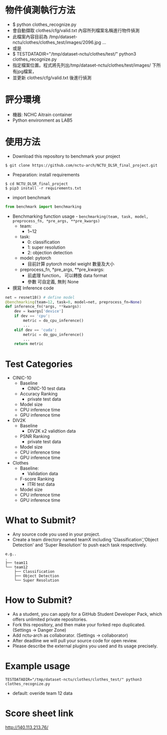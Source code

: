 # 物件偵測執行方法
- $ python clothes_recognize.py
- 會自動擷取 clothes/cfg/valid.txt 內容所列檔案名稱進行物件偵測
- 此檔案內容目前為 /tmp/dataset-nctu/clothes/clothes_test/images/2096.jpg ...
- 或是
- $ TESTDATADIR="/tmp/dataset-nctu/clothes/test/" python3 clothes_recognize.py
- 指定檔案位置。程式將先列出/tmp/dataset-nctu/clothes/test/images/ 下所有jpg檔案，
- 並更新 clothes/cfg/valid.txt 後進行偵測

# 評分環境
- 機器: NCHC Aitrain container
- Python environment as LAB5
# 使用方法
- Download this repository to benchmark your project
```shell
$ git clone https://github.com/nctu-arch/NCTU_DLSR_final_project.git
```
- Preparation: install requirements
```shell
$ cd NCTU_DLSR_final_project
$ pip3 install -r requirements.txt
```
- import benchmark
```python
from benchmark import benchmarking
```
- Benchmarking function usage - `benchmarking(team, task, model, preprocess_fn, *pre_args, **pre_kwargs)`
  - team: 
      - 1~12
  - task: 
    - 0: classification
    - 1: super resolution
    - 2: objection detection
  - model: pytorch 
    - 目前計算 pytorch model weight 數量及大小
  - preprocess_fn, *pre_args, **pre_kwargs: 
    - 前處理 function， 可以轉換 data format
    - 參數 可自定義, 無則 None
- 撰寫 Inference code
```python
net = resnet18() # define model 
@benchmarking(team=12, task=0, model=net, preprocess_fn=None)
def inference_fn(*args, **kwargs):
    dev = kwargs['device']
    if dev == 'cpu':
        metric = do_cpu_inference()
        ...
    elif dev == 'cuda':
        metric = do_gpu_inference()
        ...
    return metric
```
# Test Categories
* CINIC-10
    * Baseline
        * CINIC-10 test data
    * Accuracy Ranking
        * private test data
    * Model size
    * CPU inference time
    * GPU inference time
* DIV2K
    * Baseline
        * DIV2K x2 validtion data
    * PSNR Ranking
        * private test data
    * Model size
    * CPU inference time
    * GPU inference time
* Clothes
    * Baseline: 
        * Validation data
    * F-score Ranking
        * ITRI test data
    * Model size
    * CPU inference time
    * GPU inference time
# What to Submit?
* Any source code you used in your project.
* Create a team directory named teamX including 'Classification','Object Detection' and 'Super Resolution' to push each task respectively.
```
e.g..
.
├── team11
└── team12
    ├── Classification
    ├── Object Detection
    └── Super Resolution
```
# How to Submit?
* As a student, you can apply for a GitHub Student Developer Pack, which offers unlimited private repositories.
* Fork this repository, and then make your forked repo duplicated. (Settings -> Danger Zone)
* Add nctu-arch as collaborator. (Settings -> collaborator)
* After deadline we will pull your source code for open review.
* Please describe the external plugins you used and its usage precisely.
# Example usage
  ```
  TESTDATADIR="/tmp/dataset-nctu/clothes/clothes_test/" python3 clothes_recognize.py
  ```
  * default: overide team 12 data
# Score sheet link
http://140.113.213.76/
